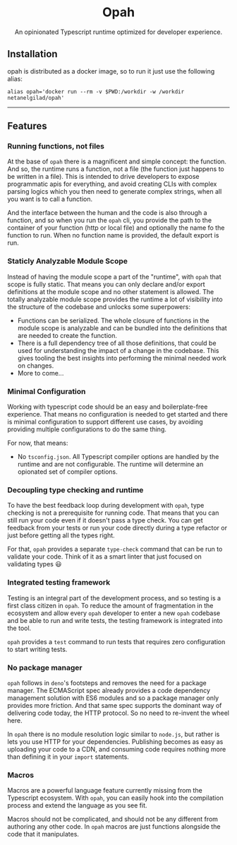 <div align="center">
<h1>Opah</h1>

<p>An opinionated Typescript runtime optimized for developer experience.</p>
</div>

## Installation

opah is distributed as a docker image, so to run it just use the following alias:

```
alias opah='docker run --rm -v $PWD:/workdir -w /workdir netanelgilad/opah'
```

<hr />

## Features

### Running functions, not files

At the base of `opah` there is a magnificent and simple concept: the function. And so, the runtime runs a function, not a file (the function just happens to be written in a file). This is intended to drive developers to expose programmatic apis for everything, and avoid creating CLIs with complex parsing logics which you then need to generate complex strings, when all you want is to call a function.

And the interface between the human and the code is also through a function, and so when you run the `opah` cli, you provide the path to the container of your function (http or local file) and optionally the name fo the function to run. When no function name is provided, the default export is run.

### Staticly Analyzable Module Scope

Instead of having the module scope a part of the "runtime", with `opah` that scope is fully static. That means you can only
declare and/or export definitions at the module scope and no other statement is allowed. The totally analyzable module scope
provides the runtime a lot of visibility into the structure of the codebase and unlocks some superpowers:

- Functions can be serialized. The whole closure of functions in the module scope is analyzable and can be bundled into the definitions that are needed to create the function.
- There is a full dependency tree of all those definitions, that could be used for understanding the impact of a change in the codebase. This gives tooling the best insights into performing the minimal needed work on changes.
- More to come...

### Minimal Configuration

Working with typescript code should be an easy and boilerplate-free experience. That means no configuration is needed to get started and there is minimal configuration to support different use cases, by avoiding providing multiple configurations to do the same thing.

For now, that means:

- No `tsconfig.json`. All Typescript compiler options are handled by the runtime and are not configurable. The runtime will determine an opionated set of compiler options.

### Decoupling type checking and runtime

To have the best feedback loop during development with `opah`, type checking is not a prerequisite for running code. That means that you can still run your code even if it doesn't pass a type check. You can get feedback from your tests or run your code directly during a type refactor or just before getting all the types right.

For that, `opah` provides a separate `type-check` command that can be run to validate your code. Think of it as a smart linter that just focused on validating types :smiley:

### Integrated testing framework

Testing is an integral part of the development process, and so testing is a first class citizen in `opah`. To reduce the amount of fragmentation in the ecosystem and allow every `opah` developer to enter a new `opah` codebase and be able to run and write tests, the testing framework is integrated into the tool.

`opah` provides a `test` command to run tests that requires zero configuration to start writing tests.

### No package manager

`opah` follows in `deno`'s footsteps and removes the need for a package manager. The ECMAScript spec already provides a code dependency management solution with ES6 modules and so a package manager only provides more friction. And that same spec supports the dominant way of delivering code today, the HTTP protocol. So no need to re-invent the wheel here.

In `opah` there is no module resolution logic similar to `node.js`, but rather is lets you use HTTP for your dependencies. Publishing becomes as easy as uploading your code to a CDN, and consuming code requires nothing more than defining it in your `import` statements.

### Macros

Macros are a powerful language feature currently missing from the Typescript ecosystem. With `opah`, you can easily hook into the compilation process and extend the language as you see fit.

Macros should not be complicated, and should not be any different from authoring any other code. In `opah` macros are just functions alongside the code that it manipulates.
